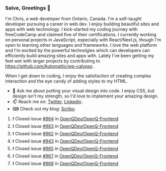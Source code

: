 ### Salve, Greetings 👋

I'm Chris, a web developer from Ontario, Canada. I'm a self-taught developer pursuing a career in web dev. I enjoy building beautiful sites and apps with web technology.
I kick-started my coding journey with freeCodeCamp and claimed five of their certifications.  I currently working on personal projects in JavaScript, especially with React/Next.js, though I'm open to learning other languages and frameworks. I love the web platform and I'm excited by the powerful technolgies which can developers can efficiently build amazing sites and apps with. Lately I've been getting my feet wet with larger projects by contributing to https://github.com/Automattic/wp-calypso .

When I get down to coding, I enjoy the satisfaction of creating complex interaction and the eye candy of adding styles to my HTML. 

- 💬 Ask me about putting your visual design into code. I enjoy CSS, but design isn't my strength, so I'd love to implement your amazing design.
- 📫 Reach me on: [Twitter](https://twitter.com/Christo28120856), [Linkedin](https://www.linkedin.com/in/christopher-stevers-07b9a5204/).
- ⌨ Check out my blog: [Scribo](https://christopherstevers.cf).
<!--
**Christopher-Stevers/Christopher-Stevers** is a ✨ _special_ ✨ repository because its `README.md` (this file) appears on your GitHub profile.

Here are some ideas to get you started:

- 🔭 I’m currently working on ...
- 🌱 I’m currently learning ...
- 👯 I’m looking to collaborate on ...
- 🤔 I’m looking for help with ...
- 😄 Pronouns: ...
- ⚡ Fun fact: ...
-->

<!--START_SECTION:activity-->
1. ❗️ Closed issue [#964](https://github.com/OpenQDev/OpenQ-Frontend/issues/964) in [OpenQDev/OpenQ-Frontend](https://github.com/OpenQDev/OpenQ-Frontend)
2. ❗️ Closed issue [#963](https://github.com/OpenQDev/OpenQ-Frontend/issues/963) in [OpenQDev/OpenQ-Frontend](https://github.com/OpenQDev/OpenQ-Frontend)
3. ❗️ Closed issue [#962](https://github.com/OpenQDev/OpenQ-Frontend/issues/962) in [OpenQDev/OpenQ-Frontend](https://github.com/OpenQDev/OpenQ-Frontend)
4. ❗️ Closed issue [#943](https://github.com/OpenQDev/OpenQ-Frontend/issues/943) in [OpenQDev/OpenQ-Frontend](https://github.com/OpenQDev/OpenQ-Frontend)
5. ❗️ Closed issue [#965](https://github.com/OpenQDev/OpenQ-Frontend/issues/965) in [OpenQDev/OpenQ-Frontend](https://github.com/OpenQDev/OpenQ-Frontend)
6. ❗️ Closed issue [#967](https://github.com/OpenQDev/OpenQ-Frontend/issues/967) in [OpenQDev/OpenQ-Frontend](https://github.com/OpenQDev/OpenQ-Frontend)
7. ❗️ Closed issue [#968](https://github.com/OpenQDev/OpenQ-Frontend/issues/968) in [OpenQDev/OpenQ-Frontend](https://github.com/OpenQDev/OpenQ-Frontend)
<!--END_SECTION:activity-->

